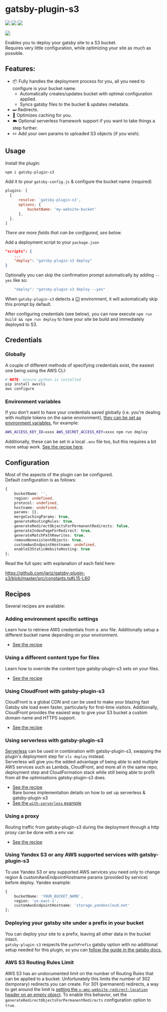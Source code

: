 # gatsby-plugin-s3

[![](https://img.shields.io/npm/v/gatsby-plugin-s3.svg?style=flat)](https://npmjs.com/package/gatsby-plugin-s3)
[![](https://img.shields.io/travis/jariz/gatsby-plugin-s3/master.svg?label=unix&style=flat&logo=travis)](https://travis-ci.org/jariz/gatsby-plugin-s3)
[![](https://img.shields.io/azure-devops/build/jarizw/jarizw/1.svg?label=windows&style=flat&logo=azuredevops)](https://dev.azure.com/jarizw/jarizw/_build?definitionId=1)

![](https://jari.lol/KCB4gNo4Xg.gif)

Enables you to deploy your gatsby site to a S3 bucket.  
Requires very little configuration, while optimizing your site as much as possible.

## Features:

- 📦 Fully handles the deployment process for you, all you need to configure is your bucket name.
    - Automatically creates/updates bucket with optimal configuration applied.
    - Syncs gatsby files to the bucket & updates metadata.
- ⏭ Redirects.
- 💾 Optimizes caching for you.
- ☁️ Optional serverless framework support if you want to take things a step further.
- ✏️ Add your own params to uploaded S3 objects (if you wish).

## Usage

Install the plugin:
```bash
npm i gatsby-plugin-s3
```

Add it to your `gatsby-config.js` & configure the bucket name (required)
```js
plugins: [
  {
      resolve: `gatsby-plugin-s3`,
      options: {
          bucketName: 'my-website-bucket'
      },
  },
]
```
_There are more fields that can be configured, see below._

Add a deployment script to your `package.json`
```json
"scripts": {
    ...
    "deploy": "gatsby-plugin-s3 deploy"
}
```

Optionally you can skip the confirmation prompt automatically by adding `--yes` like so:
```js
    "deploy": "gatsby-plugin-s3 deploy --yes"
```
When `gatsby-plugin-s3` detects a [CI](https://en.wikipedia.org/wiki/Continuous_integration) environment, it will automatically skip this prompt by default.

After configuring credentials (see below), you can now execute `npm run build && npm run deploy` to have your site be build and immediately deployed to S3.

## Credentials

### Globally

A couple of different methods of specifying credentials exist, the easiest one being using the AWS CLI:

```bash
# NOTE: ensure python is installed
pip install awscli
aws configure
```

### Environment variables
If you don't want to have your credentials saved globally (i.e. you're dealing with multiple tokens on the same environment), [they can be set as environment variables](https://docs.aws.amazon.com/sdk-for-javascript/v2/developer-guide/loading-node-credentials-environment.html), for example:

```bash
AWS_ACCESS_KEY_ID=xxxx AWS_SECRET_ACCESS_KEY=xxxx npm run deploy
```

Additionally, these can be set in a local `.env` file too, but this requires a bit more setup work. [See the recipe here](recipes/with-dotenv.md).

## Configuration
Most of the aspects of the plugin can be configured.  
Default configuration is as follows:

```typescript
{
    bucketName: '',
    region: undefined,
    protocol: undefined,
    hostname: undefined,
    params: {},
    mergeCachingParams: true,
    generateRoutingRules: true,
    generateRedirectObjectsForPermanentRedirects: false,
    generateIndexPageForRedirect: true,
    generateMatchPathRewrites: true,
    removeNonexistentObjects: true,
    customAwsEndpointHostname: undefined,
    enableS3StaticWebsiteHosting: true
};
```

Read the full spec with explanation of each field here:

https://github.com/jariz/gatsby-plugin-s3/blob/master/src/constants.ts#L15-L60

## Recipes

Several recipes are available:

### Adding environment specific settings

Learn how to retrieve AWS credentials from a .env file.
Additionally setup a different bucket name depending on your environment.

- [See the recipe](recipes/with-dotenv.md)

### Using a different content type for files

Learn how to override the content type gatsby-plugin-s3 sets on your files.

- [See the recipe](recipes/custom-content-type.md)


### Using CloudFront with gatsby-plugin-s3

CloudFront is a global CDN and can be used to make your blazing fast Gatsby site load even faster, particularly for first-time visitors. Additionally, CloudFront provides the easiest way to give your S3 bucket a custom domain name and HTTPS support.

- [See the recipe](recipes/with-cloudfront.md)

### Using serverless with gatsby-plugin-s3

[Serverless](https://serverless.com) can be used in combination with gatsby-plugin-s3, swapping the plugin's deployment step for `sls deploy` instead.  
Serverless will give you the added advantage of being able to add multiple AWS services such as Lambda, CloudFront, and more all in the same repo, deployment step and CloudFormation stack while still being able to profit from all the optimisations gatsby-plugin-s3 does.

- [See the recipe](recipes/with-serverless.md)  
Bare bones implementation details on how to set up serverless & gatsby-plugin-s3
- [See the `with-serverless` example](examples/with-serverless)


### Using a proxy

Routing traffic from gatsby-plugin-s3 during the deployment through a http proxy can be done with a env var.

- [See the recipe](recipes/with-proxy.md)

### Using Yandex S3 or any AWS supported services with gatsby-plugin-s3

To use Yandex S3 or any supported AWS services you need only to change region & customAwsEndpointHostname params (provided by service) before deploy.
Yandex example:
```typescript
{
    bucketName: 'YOUR_BUCKET_NAME',
    region: 'us-east-1',
    customAwsEndpointHostname: 'storage.yandexcloud.net'
};
```

### Deploying your gatsby site under a prefix in your bucket

You can deploy your site to a prefix, leaving all other data in the bucket intact.  
`gatsby-plugin-s3` respects the `pathPrefix` gatsby option with no additional setup needed for this plugin, so you can [follow the guide in the gatsby docs.](https://www.gatsbyjs.org/docs/path-prefix/)

### AWS S3 Routing Rules Limit

AWS S3 has an undocumented limit on the number of Routing Rules that can be applied to a bucket.  Unfortunately this limits
the number of 302 (temporary) redirects you can create.  For 301 (permanent) redirects, a way to get around the limit is
[setting the `x-amz-website-redirect-location` header on an empty object](https://docs.aws.amazon.com/AmazonS3/latest/dev/how-to-page-redirect.html).
To enable this behavior, set the `generateRedirectObjectsForPermanentRedirects` configuration option to `true`.
